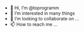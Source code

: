 - 👋 Hi, I’m @toprogramm
- 👀 I’m interested in many things
- 💞️ I’m looking to collaborate on ...
- 📫 How to reach me ...

<!---
toprogramm/toprogramm is a ✨ special ✨ repository because its `README.md` (this file) appears on your GitHub profile.
You can click the Preview link to take a look at your changes.
--->
